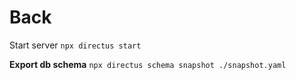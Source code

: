 # Back

Start server
`npx directus start`


**Export db schema**
`npx directus schema snapshot ./snapshot.yaml`